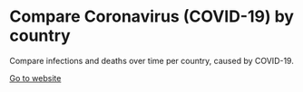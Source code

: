 # Compare Coronavirus (COVID-19) by country

Compare infections and deaths over time per country, caused by COVID-19.

[Go to website](https://joeribekker.github.io/corona-compare/)

